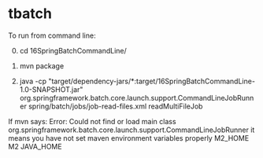 # tbatch
To run from command line:

0. cd 16SpringBatchCommandLine/

1. mvn package

2. java -cp "target/dependency-jars/*:target/16SpringBatchCommandLine-1.0-SNAPSHOT.jar" org.springframework.batch.core.launch.support.CommandLineJobRunner spring/batch/jobs/job-read-files.xml readMultiFileJob

If mvn says: Error: Could not find or load main class org.springframework.batch.core.launch.support.CommandLineJobRunner
	it means you have not set maven environment variables properly
		M2_HOME
		M2
		JAVA_HOME
		
		